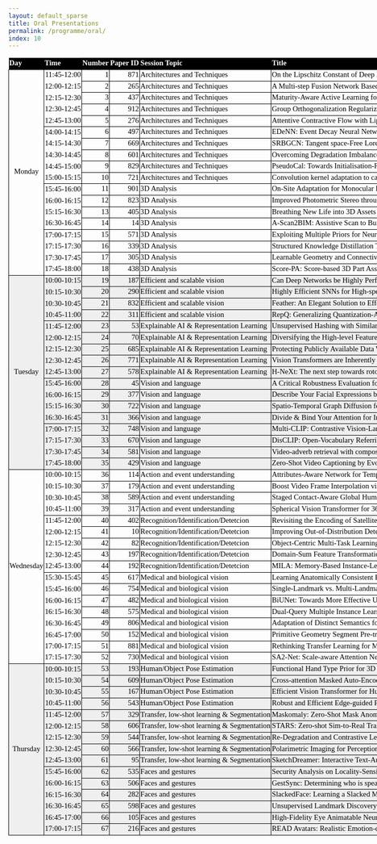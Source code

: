 ```yaml
---
layout: default_sparse
title: Oral Presentations
permalink: /programme/oral/
index: 10
---
```


<style id="oral-12_13122_Styles">
<!--table
	{mso-displayed-decimal-separator:"\.";
	mso-displayed-thousand-separator:"\,";}
@page
	{margin:.75in .7in .75in .7in;
	mso-header-margin:.3in;
	mso-footer-margin:.3in;}
tr
	{mso-height-source:auto;}
col
	{mso-width-source:auto;}
br
	{mso-data-placement:same-cell;}
.style0
	{mso-number-format:General;
	text-align:general;
	vertical-align:bottom;
	white-space:nowrap;
	mso-rotate:0;
	mso-background-source:auto;
	mso-pattern:auto;
	color:black;
	font-size:10.0pt;
	font-weight:400;
	font-style:normal;
	text-decoration:none;
	font-family:Arial;
	mso-generic-font-family:auto;
	mso-font-charset:0;
	border:none;
	mso-protection:locked visible;
	mso-style-name:Normal;
	mso-style-id:0;}
td
	{mso-style-parent:style0;
	padding-top:1px;
	padding-right:1px;
	padding-left:1px;
	mso-ignore:padding;
	color:black;
	font-size:10.0pt;
	font-weight:400;
	font-style:normal;
	text-decoration:none;
	font-family:Arial;
	mso-generic-font-family:auto;
	mso-font-charset:0;
	mso-number-format:General;
	text-align:general;
	vertical-align:bottom;
	border:none;
	mso-background-source:auto;
	mso-pattern:auto;
	mso-protection:locked visible;
	white-space:nowrap;
	mso-rotate:0;}
.xl65
	{mso-style-parent:style0;
	color:white;
	font-size:11.0pt;
	font-weight:700;
	font-family:Calibri;
	mso-generic-font-family:auto;
	mso-font-charset:0;
	text-align:left;
	background:black;
	mso-pattern:black none;}
.xl66
	{mso-style-parent:style0;
	color:white;
	font-size:11.0pt;
	font-weight:700;
	font-family:Calibri;
	mso-generic-font-family:auto;
	mso-font-charset:0;
	text-align:left;
	border:.5pt solid black;
	background:black;
	mso-pattern:black none;}
.xl67
	{mso-style-parent:style0;
	font-size:11.0pt;
	font-family:Calibri;
	mso-generic-font-family:auto;
	mso-font-charset:0;
	text-align:right;
	border-top:.5pt solid black;
	border-right:none;
	border-bottom:none;
	border-left:.5pt solid black;}
.xl68
	{mso-style-parent:style0;
	font-size:11.0pt;
	font-family:Calibri;
	mso-generic-font-family:auto;
	mso-font-charset:0;
	text-align:right;
	border:.5pt solid black;}
.xl69
	{mso-style-parent:style0;
	font-size:11.0pt;
	font-family:Calibri;
	mso-generic-font-family:auto;
	mso-font-charset:0;
	border:.5pt solid black;}
.xl70
	{mso-style-parent:style0;
	font-size:11.0pt;
	font-family:Calibri;
	mso-generic-font-family:auto;
	mso-font-charset:0;
	text-align:right;
	border-top:none;
	border-right:none;
	border-bottom:none;
	border-left:.5pt solid black;}
.xl71
	{mso-style-parent:style0;
	font-size:11.0pt;
	font-family:Calibri;
	mso-generic-font-family:auto;
	mso-font-charset:0;
	text-align:right;
	border-top:none;
	border-right:none;
	border-bottom:.5pt solid black;
	border-left:.5pt solid black;}
.xl72
	{mso-style-parent:style0;
	font-size:11.0pt;
	font-family:Calibri;
	mso-generic-font-family:auto;
	mso-font-charset:0;
	text-align:right;
	border-top:.5pt solid black;
	border-right:.5pt solid black;
	border-bottom:none;
	border-left:.5pt solid black;}
.xl73
	{mso-style-parent:style0;
	font-size:11.0pt;
	font-family:Calibri;
	mso-generic-font-family:auto;
	mso-font-charset:0;
	text-align:right;
	border-top:none;
	border-right:.5pt solid black;
	border-bottom:none;
	border-left:.5pt solid black;}
.xl74
	{mso-style-parent:style0;
	font-size:11.0pt;
	font-family:Calibri;
	mso-generic-font-family:auto;
	mso-font-charset:0;
	text-align:right;
	border-top:none;
	border-right:.5pt solid black;
	border-bottom:.5pt solid black;
	border-left:.5pt solid black;}
.xl75
	{mso-style-parent:style0;
	font-size:11.0pt;
	font-family:Calibri;
	mso-generic-font-family:auto;
	mso-font-charset:0;
	text-align:right;
	border-top:.5pt solid black;
	border-right:.5pt solid black;
	border-bottom:none;
	border-left:.5pt solid black;
	background:#EFEFEF;
	mso-pattern:#EFEFEF none;}
.xl76
	{mso-style-parent:style0;
	font-size:11.0pt;
	font-family:Calibri;
	mso-generic-font-family:auto;
	mso-font-charset:0;
	text-align:right;
	border:.5pt solid black;
	background:#EFEFEF;
	mso-pattern:#EFEFEF none;}
.xl77
	{mso-style-parent:style0;
	font-size:11.0pt;
	font-family:Calibri;
	mso-generic-font-family:auto;
	mso-font-charset:0;
	border:.5pt solid black;
	background:#EFEFEF;
	mso-pattern:#EFEFEF none;}
.xl78
	{mso-style-parent:style0;
	font-size:11.0pt;
	font-family:Calibri;
	mso-generic-font-family:auto;
	mso-font-charset:0;
	text-align:right;
	border-top:none;
	border-right:.5pt solid black;
	border-bottom:none;
	border-left:.5pt solid black;
	background:#EFEFEF;
	mso-pattern:#EFEFEF none;}
.xl79
	{mso-style-parent:style0;
	font-size:11.0pt;
	font-family:Calibri;
	mso-generic-font-family:auto;
	mso-font-charset:0;
	text-align:right;
	border-top:none;
	border-right:.5pt solid black;
	border-bottom:.5pt solid black;
	border-left:.5pt solid black;
	background:#EFEFEF;
	mso-pattern:#EFEFEF none;}
.xl80
	{mso-style-parent:style0;
	font-size:11.0pt;
	font-family:Calibri;
	mso-generic-font-family:auto;
	mso-font-charset:0;
	text-align:right;
	border-top:.5pt solid black;
	border-right:none;
	border-bottom:none;
	border-left:.5pt solid black;
	background:#EFEFEF;
	mso-pattern:#EFEFEF none;}
.xl81
	{mso-style-parent:style0;
	font-size:11.0pt;
	font-family:Calibri;
	mso-generic-font-family:auto;
	mso-font-charset:0;
	text-align:right;
	border-top:none;
	border-right:none;
	border-bottom:none;
	border-left:.5pt solid black;
	background:#EFEFEF;
	mso-pattern:#EFEFEF none;}
.xl82
	{mso-style-parent:style0;
	font-size:11.0pt;
	font-family:Calibri;
	mso-generic-font-family:auto;
	mso-font-charset:0;
	text-align:right;
	border-top:none;
	border-right:none;
	border-bottom:.5pt solid black;
	border-left:.5pt solid black;
	background:#EFEFEF;
	mso-pattern:#EFEFEF none;}
.xl83
	{mso-style-parent:style0;
	font-size:11.0pt;
	font-family:Calibri;
	mso-generic-font-family:auto;
	mso-font-charset:0;
	text-align:right;
	border-top:.5pt solid black;
	border-right:.5pt solid black;
	border-bottom:.5pt solid black;
	border-left:none;
	background:#EFEFEF;
	mso-pattern:#EFEFEF none;}
.xl84
	{mso-style-parent:style0;
	color:windowtext;
	border-top:none;
	border-right:none;
	border-bottom:none;
	border-left:.5pt solid black;}
.xl85
	{mso-style-parent:style0;
	color:windowtext;
	border-top:none;
	border-right:none;
	border-bottom:.5pt solid black;
	border-left:.5pt solid black;}
.xl86
	{mso-style-parent:style0;
	font-size:11.0pt;
	font-family:Calibri;
	mso-generic-font-family:auto;
	mso-font-charset:0;
	text-align:center;
	vertical-align:middle;
	border-top:.5pt solid black;
	border-right:none;
	border-bottom:none;
	border-left:.5pt solid black;}
.xl87
	{mso-style-parent:style0;
	font-size:11.0pt;
	font-family:Calibri;
	mso-generic-font-family:auto;
	mso-font-charset:0;
	text-align:center;
	vertical-align:middle;
	border-top:.5pt solid black;
	border-right:none;
	border-bottom:none;
	border-left:.5pt solid black;
	background:#EFEFEF;
	mso-pattern:#EFEFEF none;}
-->
</style>

<div id="oral-12_13122" align=center x:publishsource="Excel">

<table border=0 cellpadding=0 cellspacing=0 width=3737 style='border-collapse:
 collapse;table-layout:fixed;width:2803pt'>
 <col width=77 style='mso-width-source:userset;mso-width-alt:2474;width:58pt'>
 <col width=88 style='mso-width-source:userset;mso-width-alt:2816;width:66pt'>
 <col width=61 span=2 style='mso-width-source:userset;mso-width-alt:1962;
 width:46pt'>
 <col width=264 style='mso-width-source:userset;mso-width-alt:8448;width:198pt'>
 <col width=955 style='mso-width-source:userset;mso-width-alt:30549;width:716pt'>
 <col width=2231 style='mso-width-source:userset;mso-width-alt:71381;
 width:1673pt'>
 <col width=101 span=4 style='width:76pt'>
 <col width=897 style='mso-width-source:userset;mso-width-alt:28714;width:673pt'>
 <col width=448 style='mso-width-source:userset;mso-width-alt:14336;width:336pt'>
 <col width=101 span=8 style='width:76pt'>
 <col width=145 style='mso-width-source:userset;mso-width-alt:4650;width:109pt'>
 <tr height=20 style='height:15.75pt'>
  <td height=20 class=xl65 width=77 style='height:15.75pt;width:58pt'>Day</td>
  <td class=xl65 width=88 style='width:66pt'>Time</td>
  <td class=xl66 width=61 style='width:46pt'>Number</td>
  <td class=xl66 width=61 style='border-left:none;width:46pt'>Paper ID</td>
  <td class=xl66 width=264 style='border-left:none;width:198pt'>Session Topic</td>
  <td class=xl66 width=955 style='border-left:none;width:716pt'>Title</td>
  <td class=xl66 width=2231 style='border-left:none;width:1673pt'>Authors</td>
 </tr>
 <tr height=20 style='height:15.75pt'>
  <td rowspan=18 height=360 class=xl86 style='border-bottom:.5pt solid black;
  height:283.5pt'>Monday</td>
  <td class=xl67>11:45-12:00</td>
  <td class=xl68 style='border-top:none'>1</td>
  <td class=xl68 style='border-top:none;border-left:none'>871</td>
  <td class=xl69 style='border-top:none;border-left:none'>Architectures and
  Techniques</td>
  <td class=xl69 style='border-top:none;border-left:none'>On the Lipschitz
  Constant of Deep Networks and Double Descent</td>
  <td class=xl69 style='border-top:none;border-left:none'>Matteo Gamba (KTH)*;
  Hossein Azizpour (KTH (Royal Institute of Technology)); Marten Bjorkman (KTH)</td>
 </tr>
 <tr height=20 style='height:15.75pt'>
  <td height=20 class=xl70 style='height:15.75pt'>12:00-12:15</td>
  <td class=xl68 style='border-top:none'>2</td>
  <td class=xl68 style='border-top:none;border-left:none'>265</td>
  <td class=xl69 style='border-top:none;border-left:none'>Architectures and
  Techniques</td>
  <td class=xl69 style='border-top:none;border-left:none'>A Multi-step Fusion
  Network Based on Environmental Knowledge Graph for Camouflaged Object
  Detection</td>
  <td class=xl69 style='border-top:none;border-left:none'>Zheng Wang (Tianjin
  University)*; Wenjun Huang (Tianjin University); Ruoxun Su (Tianjin
  University); Xinyu Yan (Tianjin University); Meijun Sun (Tianjin University)</td>
 </tr>
 <tr height=20 style='height:15.75pt'>
  <td height=20 class=xl70 style='height:15.75pt'>12:15-12:30</td>
  <td class=xl68 style='border-top:none'>3</td>
  <td class=xl68 style='border-top:none;border-left:none'>437</td>
  <td class=xl69 style='border-top:none;border-left:none'>Architectures and
  Techniques</td>
  <td class=xl69 style='border-top:none;border-left:none'>Maturity-Aware Active
  Learning for Semantic Segmentation with Hierarchically-Adaptive Sample
  Assessment</td>
  <td class=xl69 style='border-top:none;border-left:none'>Amirsaeed Yazdani
  (Pennsylvania State University)*; Xuelu Li (Amazon); Vishal Monga (The
  Pennsylvania State University)</td>
 </tr>
 <tr height=20 style='height:15.75pt'>
  <td height=20 class=xl70 style='height:15.75pt'>12:30-12:45</td>
  <td class=xl68 style='border-top:none'>4</td>
  <td class=xl68 style='border-top:none;border-left:none'>912</td>
  <td class=xl69 style='border-top:none;border-left:none'>Architectures and
  Techniques</td>
  <td class=xl69 style='border-top:none;border-left:none'>Group
  Orthogonalization Regularization for Vision Models Adaptation and Robustness</td>
  <td class=xl69 style='border-top:none;border-left:none'>Yoav Kurtz (Tel Aviv
  University); Noga Bar (Tel Aviv University); Raja Giryes (Tel Aviv
  University)*</td>
 </tr>
 <tr height=20 style='height:15.75pt'>
  <td height=20 class=xl71 style='height:15.75pt'>12:45-13:00</td>
  <td class=xl68 style='border-top:none'>5</td>
  <td class=xl68 style='border-top:none;border-left:none'>276</td>
  <td class=xl69 style='border-top:none;border-left:none'>Architectures and
  Techniques</td>
  <td class=xl69 style='border-top:none;border-left:none'>Attentive Contractive
  Flow with Lipschitz Constrained Self-Attention</td>
  <td class=xl69 style='border-top:none;border-left:none'>Avideep Mukherjee
  (Indian Institute of Technology Kanpur)*; Badri N Patro (KU Leuven); Vinay
  Namboodiri (University of Bath)</td>
 </tr>
 <tr height=20 style='height:15.75pt'>
  <td height=20 class=xl72 style='height:15.75pt;border-top:none'>14:00-14:15</td>
  <td class=xl68 style='border-top:none;border-left:none'>6</td>
  <td class=xl68 style='border-top:none;border-left:none'>497</td>
  <td class=xl69 style='border-top:none;border-left:none'>Architectures and
  Techniques</td>
  <td class=xl69 style='border-top:none;border-left:none'>EDeNN: Event Decay
  Neural Networks for low latency vision</td>
  <td class=xl69 style='border-top:none;border-left:none'>Celyn Walters
  (University of Surrey); Simon Hadfield (University of Surrey)*</td>
 </tr>
 <tr height=20 style='height:15.75pt'>
  <td height=20 class=xl73 style='height:15.75pt'>14:15-14:30</td>
  <td class=xl68 style='border-top:none;border-left:none'>7</td>
  <td class=xl68 style='border-top:none;border-left:none'>669</td>
  <td class=xl69 style='border-top:none;border-left:none'>Architectures and
  Techniques</td>
  <td class=xl69 style='border-top:none;border-left:none'>SRBGCN: Tangent
  space-Free Lorentz Transformations for Graph Feature Learning</td>
  <td class=xl69 style='border-top:none;border-left:none'>Abdelrahman Mostafa
  (University of Oulu)*; Wei Peng (Stanford University); Guoying Zhao
  (University of Oulu)</td>
 </tr>
 <tr height=20 style='height:15.75pt'>
  <td height=20 class=xl73 style='height:15.75pt'>14:30-14:45</td>
  <td class=xl68 style='border-top:none;border-left:none'>8</td>
  <td class=xl68 style='border-top:none;border-left:none'>601</td>
  <td class=xl69 style='border-top:none;border-left:none'>Architectures and
  Techniques</td>
  <td class=xl69 style='border-top:none;border-left:none'>Overcoming
  Degradation Imbalance for Consistent Image Dehazing</td>
  <td class=xl69 style='border-top:none;border-left:none'>Pranjay Shyam
  (Faurecia IRYStec)*; Hyunjin Yoo (Faurecia IRYStec)</td>
 </tr>
 <tr height=20 style='height:15.75pt'>
  <td height=20 class=xl73 style='height:15.75pt'>14:45-15:00</td>
  <td class=xl68 style='border-top:none;border-left:none'>9</td>
  <td class=xl68 style='border-top:none;border-left:none'>829</td>
  <td class=xl69 style='border-top:none;border-left:none'>Architectures and
  Techniques</td>
  <td class=xl69 style='border-top:none;border-left:none'>PseudoCal: Towards
  Initialisation-Free Deep Learning-Based Camera-LiDAR Self-Calibration</td>
  <td class=xl69 style='border-top:none;border-left:none'>Mathieu Cocheteux
  (Université de Technologie de Compiègne)*; Franck Davoine (Heudiasyc - CNRS -
  Université de technologie de Compiègne); Julien Moreau (UTC, Heudiasyc-SyRI)</td>
 </tr>
 <tr height=20 style='height:15.75pt'>
  <td height=20 class=xl74 style='height:15.75pt'>15:00-15:15</td>
  <td class=xl68 style='border-top:none;border-left:none'>10</td>
  <td class=xl68 style='border-top:none;border-left:none'>721</td>
  <td class=xl69 style='border-top:none;border-left:none'>Architectures and
  Techniques</td>
  <td class=xl69 style='border-top:none;border-left:none'>Convolution kernel
  adaptation to calibrated fisheye</td>
  <td class=xl69 style='border-top:none;border-left:none'>Bruno Berenguel-Baeta
  (Universidad de Zaragoza)*; Maria Santos-Villafranca (Universidad de
  Zaragoza); Jesus Bermudez-Cameo (Universidad de Zaragoza); Alejandro Perez
  Yus (Universidad de Zaragoza); Josechu Guerrero (Universidad de Zaragoza)</td>
 </tr>
 <tr height=20 style='height:15.75pt'>
  <td height=20 class=xl72 style='height:15.75pt;border-top:none'>15:45-16:00</td>
  <td class=xl68 style='border-top:none;border-left:none'>11</td>
  <td class=xl68 style='border-top:none;border-left:none'>901</td>
  <td class=xl69 style='border-top:none;border-left:none'>3D Analysis</td>
  <td class=xl69 style='border-top:none;border-left:none'>On-Site Adaptation
  for Monocular Depth Estimation with a Static Camera</td>
  <td class=xl69 style='border-top:none;border-left:none'>Huan Li (Bologna
  University)*; Matteo Poggi (University of Bologna); Fabio Tosi (University of
  Bologna); Stefano Mattoccia (University of Bologna)</td>
 </tr>
 <tr height=20 style='height:15.75pt'>
  <td height=20 class=xl73 style='height:15.75pt'>16:00-16:15</td>
  <td class=xl68 style='border-top:none;border-left:none'>12</td>
  <td class=xl68 style='border-top:none;border-left:none'>823</td>
  <td class=xl69 style='border-top:none;border-left:none'>3D Analysis</td>
  <td class=xl69 style='border-top:none;border-left:none'>Improved Photometric
  Stereo through Efficient and Differentiable Shadow Estimation</td>
  <td class=xl69 style='border-top:none;border-left:none'>Po-Hung Yeh (National
  Taiwan University); Pei-Yuan Wu (National Taiwan University); Jun-Cheng Chen
  (Academia Sinica)*</td>
 </tr>
 <tr height=20 style='height:15.75pt'>
  <td height=20 class=xl73 style='height:15.75pt'>15:15-16:30</td>
  <td class=xl68 style='border-top:none;border-left:none'>13</td>
  <td class=xl68 style='border-top:none;border-left:none'>405</td>
  <td class=xl69 style='border-top:none;border-left:none'>3D Analysis</td>
  <td class=xl69 style='border-top:none;border-left:none'>Breathing New Life
  into 3D Assets with Generative Repainting</td>
  <td class=xl69 style='border-top:none;border-left:none'>Tianfu Wang (ETH
  Zurich); Menelaos Kanakis (ETH Zurich); Konrad Schindler (ETH Zurich); Luc
  Van Gool (ETH Zurich); Anton Obukhov (ETH Zurich)*</td>
 </tr>
 <tr height=20 style='height:15.75pt'>
  <td height=20 class=xl74 style='height:15.75pt'>16:30-16:45</td>
  <td class=xl68 style='border-top:none;border-left:none'>14</td>
  <td class=xl68 style='border-top:none;border-left:none'>14</td>
  <td class=xl69 style='border-top:none;border-left:none'>3D Analysis</td>
  <td class=xl69 style='border-top:none;border-left:none'>A-Scan2BIM: Assistive
  Scan to Building Information Modeling</td>
  <td class=xl69 style='border-top:none;border-left:none'>Weilian Song (Simon
  Fraser University)*; Jieliang Luo (Autodesk Research); Dale Zhao (Autodesk
  Research); Yan Fu (Autodesk Research); Chin-Yi Cheng (Google Research);
  Yasutaka Furukawa (Simon Fraser University)</td>
 </tr>
 <tr height=20 style='height:15.75pt'>
  <td height=20 class=xl72 style='height:15.75pt;border-top:none'>17:00-17:15</td>
  <td class=xl68 style='border-top:none;border-left:none'>15</td>
  <td class=xl68 style='border-top:none;border-left:none'>571</td>
  <td class=xl69 style='border-top:none;border-left:none'>3D Analysis</td>
  <td class=xl69 style='border-top:none;border-left:none'>Exploiting Multiple
  Priors for Neural 3D Indoor Reconstruction</td>
  <td class=xl69 style='border-top:none;border-left:none'>Federico Lincetto
  (University of Padova)*; Gianluca Agresti (Sony Europe B.V.); Mattia Rossi
  (SONY Europe B.V.); Pietro Zanuttigh (University of Padova)</td>
 </tr>
 <tr height=20 style='height:15.75pt'>
  <td height=20 class=xl73 style='height:15.75pt'>17:15-17:30</td>
  <td class=xl68 style='border-top:none;border-left:none'>16</td>
  <td class=xl68 style='border-top:none;border-left:none'>339</td>
  <td class=xl69 style='border-top:none;border-left:none'>3D Analysis</td>
  <td class=xl69 style='border-top:none;border-left:none'>Structured Knowledge
  Distillation Towards Efficient Multi-View 3D Object Detection</td>
  <td class=xl69 style='border-top:none;border-left:none'>Linfeng Zhang
  (Tsinghua University )*; Yukang Shi (Xi’an Jiaotong University); Ke Wang (UNC
  Chapel Hill); Zhipeng Zhang (DiDi); Hung-Shuo Tai (Didi Autonomous Drive);
  Yuan He (KargoBot); Kaisheng Ma (Tsinghua University )</td>
 </tr>
 <tr height=20 style='height:15.75pt'>
  <td height=20 class=xl73 style='height:15.75pt'>17:30-17:45</td>
  <td class=xl68 style='border-top:none;border-left:none'>17</td>
  <td class=xl68 style='border-top:none;border-left:none'>305</td>
  <td class=xl69 style='border-top:none;border-left:none'>3D Analysis</td>
  <td class=xl69 style='border-top:none;border-left:none'>Learnable Geometry
  and Connectivity Modelling of BIM Objects</td>
  <td class=xl69 style='border-top:none;border-left:none'>Haritha Jayasinghe
  (University of Cambridge)*; Ioannis Brilakis (University of Cambridge)</td>
 </tr>
 <tr height=20 style='height:15.75pt'>
  <td height=20 class=xl74 style='height:15.75pt'>17:45-18:00</td>
  <td class=xl68 style='border-top:none;border-left:none'>18</td>
  <td class=xl68 style='border-top:none;border-left:none'>438</td>
  <td class=xl69 style='border-top:none;border-left:none'>3D Analysis</td>
  <td class=xl69 style='border-top:none;border-left:none'>Score-PA: Score-based
  3D Part Assembly</td>
  <td class=xl69 style='border-top:none;border-left:none'>Junfeng Cheng
  (Imperial College London); Mingdong Wu (Peking University); Ruiyuan Zhang
  (zhejiang university); Guanqi Zhan (University of Oxford); Chao Wu (Zhejiang
  University); Hao Dong (Peking University)*</td>
 </tr>
 <tr height=20 style='height:15.75pt'>
  <td rowspan=17 height=340 class=xl87 style='border-bottom:.5pt solid black;
  height:267.75pt;border-top:none'>Tuesday</td>
  <td class=xl75 style='border-top:none'>10:00-10:15</td>
  <td class=xl76 style='border-top:none;border-left:none'>19</td>
  <td class=xl76 style='border-top:none;border-left:none'>187</td>
  <td class=xl77 style='border-top:none;border-left:none'>Efficient and
  scalable vision</td>
  <td class=xl77 style='border-top:none;border-left:none'>Can Deep Networks be
  Highly Performant, Efficient and Robust simultaneously?</td>
  <td class=xl77 style='border-top:none;border-left:none'>Madan Ravi Ganesh
  (BCAI)*; Salimeh Yasaei Sekeh (University of Maine); Jason J Corso
  (University of Michigan)</td>
 </tr>
 <tr height=20 style='height:15.75pt'>
  <td height=20 class=xl78 style='height:15.75pt'>10:15-10:30</td>
  <td class=xl76 style='border-top:none;border-left:none'>20</td>
  <td class=xl76 style='border-top:none;border-left:none'>290</td>
  <td class=xl77 style='border-top:none;border-left:none'>Efficient and
  scalable vision</td>
  <td class=xl77 style='border-top:none;border-left:none'>Highly Efficient SNNs
  for High-speed Object Detection</td>
  <td class=xl77 style='border-top:none;border-left:none'>Nemin Qiu (Beijing
  University of Posts and Telecommunications)*; zhiguo li (Peking University);
  Yuan Li (Peking University); Chuang Zhu (Beijing University of Posts and
  Telecommunications )</td>
 </tr>
 <tr height=20 style='height:15.75pt'>
  <td height=20 class=xl78 style='height:15.75pt'>10:30-10:45</td>
  <td class=xl76 style='border-top:none;border-left:none'>21</td>
  <td class=xl76 style='border-top:none;border-left:none'>832</td>
  <td class=xl77 style='border-top:none;border-left:none'>Efficient and
  scalable vision</td>
  <td class=xl77 style='border-top:none;border-left:none'>Feather: An Elegant
  Solution to Effective DNN Sparsification</td>
  <td class=xl77 style='border-top:none;border-left:none'>Athanasios Glentis
  Georgoulakis (National Technical University of Athens)*; George Retsinas
  (National Technical University of Athens); Petros Maragos (National Technical
  University of Athens)</td>
 </tr>
 <tr height=20 style='height:15.75pt'>
  <td height=20 class=xl79 style='height:15.75pt'>10:45-11:00</td>
  <td class=xl76 style='border-top:none;border-left:none'>22</td>
  <td class=xl76 style='border-top:none;border-left:none'>311</td>
  <td class=xl77 style='border-top:none;border-left:none'>Efficient and
  scalable vision</td>
  <td class=xl77 style='border-top:none;border-left:none'>RepQ: Generalizing
  Quantization-Aware Training for Re-Parametrized Architectures</td>
  <td class=xl77 style='border-top:none;border-left:none'>Anastasiia Prutianova
  (Huawei)*; Alexey Zaytsev (Skoltech); Chung-Kuei Lee (Huawei); Fengyu Sun
  (Huawei); Ivan Koryakovskiy (Huawei Technologies Co., Ltd.)</td>
 </tr>
 <tr height=20 style='height:15.75pt'>
  <td height=20 class=xl80 style='height:15.75pt;border-top:none'>11:45-12:00</td>
  <td class=xl76 style='border-top:none'>23</td>
  <td class=xl76 style='border-top:none;border-left:none'>53</td>
  <td class=xl77 style='border-top:none;border-left:none'>Explainable AI &amp;
  Representation Learning</td>
  <td class=xl77 style='border-top:none;border-left:none'>Unsupervised Hashing
  with Similarity Distribution Calibration</td>
  <td class=xl77 style='border-top:none;border-left:none'>Kam Woh Ng
  (University of Surrey)*; Xiatian Zhu (University of Surrey); Jiun Tian Hoe
  (Nanyang Technological University); Chee Seng Chan (University of Malaya);
  Tianyu Zhang (Geek Plus); Yi-Zhe Song (University of Surrey); Tao Xiang
  (University of Surrey)</td>
 </tr>
 <tr height=20 style='height:15.75pt'>
  <td height=20 class=xl81 style='height:15.75pt'>12:00-12:15</td>
  <td class=xl76 style='border-top:none'>24</td>
  <td class=xl76 style='border-top:none;border-left:none'>70</td>
  <td class=xl77 style='border-top:none;border-left:none'>Explainable AI &amp;
  Representation Learning</td>
  <td class=xl77 style='border-top:none;border-left:none'>Diversifying the
  High-level Features for better Adversarial Transferability</td>
  <td class=xl77 style='border-top:none;border-left:none'>Zhiyuan Wang
  (Huazhong University of Science and Technology); Zeliang Zhang (University of
  Rochester); Siyuan Liang (Chinese Academy of Sciences); Xiaosen Wang
  (Huazhong University of Science and Technology)*</td>
 </tr>
 <tr height=20 style='height:15.75pt'>
  <td height=20 class=xl81 style='height:15.75pt'>12:15-12:30</td>
  <td class=xl76 style='border-top:none'>25</td>
  <td class=xl76 style='border-top:none;border-left:none'>685</td>
  <td class=xl77 style='border-top:none;border-left:none'>Explainable AI &amp;
  Representation Learning</td>
  <td class=xl77 style='border-top:none;border-left:none'>Protecting Publicly
  Available Data With Machine Learning Shortcuts</td>
  <td class=xl77 style='border-top:none;border-left:none'>Nicolas M Müller
  (Fraunhofer AISEC)*; Maximilian Burgert (TU Munich); Pascal Debus (Fraunhofer
  AISEC); Jennifer Williams (University of Southampton); Philip Sperl
  (Fraunhofer AISEC); Konstantin Böttinger (Fraunhofer AISEC)</td>
 </tr>
 <tr height=20 style='height:15.75pt'>
  <td height=20 class=xl81 style='height:15.75pt'>12:30-12:45</td>
  <td class=xl76 style='border-top:none'>26</td>
  <td class=xl76 style='border-top:none;border-left:none'>771</td>
  <td class=xl77 style='border-top:none;border-left:none'>Explainable AI &amp;
  Representation Learning</td>
  <td class=xl77 style='border-top:none;border-left:none'>Vision Transformers
  are Inherently Saliency Learners</td>
  <td class=xl77 style='border-top:none;border-left:none'>Yasser Abdelaziz
  DAHOU DJILALI (Dublin City UNIVERISTY )*; Kevin McGuinness (DCU); Noel O
  Connor (Home)</td>
 </tr>
 <tr height=20 style='height:15.75pt'>
  <td height=20 class=xl82 style='height:15.75pt'>12:45-13:00</td>
  <td class=xl76 style='border-top:none'>27</td>
  <td class=xl76 style='border-top:none;border-left:none'>578</td>
  <td class=xl77 style='border-top:none;border-left:none'>Explainable AI &amp;
  Representation Learning</td>
  <td class=xl77 style='border-top:none;border-left:none'>H-NeXt: The next step
  towards roto-translation invariant networks</td>
  <td class=xl77 style='border-top:none;border-left:none'>Tomáš Karella
  (Institute of Information Theory and Automation, Czech Academy of Sciences)*;
  Filip Šroubek (Institute of Information Theory and Automation, Czech Academy
  of Sciences); Jan Blažek (Institute of Information Theory and Automation,
  Czech Academy of Sciences); Jan Flusser (UTIA, Czech Academy of Sciences);
  Václav Košík (UTIA, Czech Academy of Sciences)</td>
 </tr>
 <tr height=20 style='height:15.75pt'>
  <td height=20 class=xl75 style='height:15.75pt;border-top:none'>15:45-16:00</td>
  <td class=xl76 style='border-top:none;border-left:none'>28</td>
  <td class=xl76 style='border-top:none;border-left:none'>45</td>
  <td class=xl77 style='border-top:none;border-left:none'>Vision and language</td>
  <td class=xl77 style='border-top:none;border-left:none'>A Critical Robustness
  Evaluation for Referring Expression Comprehension Methods</td>
  <td class=xl77 style='border-top:none;border-left:none'>zhipeng zhang
  (Northwestern Polytechnical University); Zhimin Wei (Northwestern
  Polytechnical University); Peng Wang (Northwestern Polytechnical University)*</td>
 </tr>
 <tr height=20 style='height:15.75pt'>
  <td height=20 class=xl78 style='height:15.75pt'>16:00-16:15</td>
  <td class=xl76 style='border-top:none;border-left:none'>29</td>
  <td class=xl76 style='border-top:none;border-left:none'>377</td>
  <td class=xl77 style='border-top:none;border-left:none'>Vision and language</td>
  <td class=xl77 style='border-top:none;border-left:none'>Describe Your Facial
  Expressions by Linking Image Encoders and Large Language Models</td>
  <td class=xl77 style='border-top:none;border-left:none'>Yujian Yuan
  (Institute of Computing Technology, Chinese Academy of Sciences; University
  of Chinese Academy of Sciences); Jiabei Zeng (Institute of Computing
  Technology, Chinese Academy of Sciences)*; Shiguang Shan (Institute of
  Computing Technology, Chinese Academy of Sciences)</td>
 </tr>
 <tr height=20 style='height:15.75pt'>
  <td height=20 class=xl78 style='height:15.75pt'>15:15-16:30</td>
  <td class=xl76 style='border-top:none;border-left:none'>30</td>
  <td class=xl76 style='border-top:none;border-left:none'>722</td>
  <td class=xl77 style='border-top:none;border-left:none'>Vision and language</td>
  <td class=xl77 style='border-top:none;border-left:none'>Spatio-Temporal Graph
  Diffusion for Text-Driven Human Motion Generation</td>
  <td class=xl77 style='border-top:none;border-left:none'>Chang Liu (University
  of Trento)*; Mengyi Zhao (Beihang University); Bin Ren (University of
  Trento); Mengyuan Liu (Peking University, Shenzhen Graduate School); Nicu
  Sebe (University of Trento)</td>
 </tr>
 <tr height=20 style='height:15.75pt'>
  <td height=20 class=xl79 style='height:15.75pt'>16:30-16:45</td>
  <td class=xl76 style='border-top:none;border-left:none'>31</td>
  <td class=xl76 style='border-top:none;border-left:none'>366</td>
  <td class=xl77 style='border-top:none;border-left:none'>Vision and language</td>
  <td class=xl77 style='border-top:none;border-left:none'>Divide &amp; Bind
  Your Attention for Improved Generative Semantic Nursing</td>
  <td class=xl77 style='border-top:none;border-left:none'>Yumeng Li (Bosch
  Center for Artificial Intelligence)*; Margret Keuper (University of Siegen,
  Max Planck Institute for Informatics); Dan Zhang (Bosch Center for Artificial
  Intelligence); Anna Khoreva (Bosch Center for Artificial Intelligence)</td>
 </tr>
 <tr height=20 style='height:15.75pt'>
  <td height=20 class=xl81 style='height:15.75pt'>17:00-17:15</td>
  <td class=xl76 style='border-top:none'>32</td>
  <td class=xl76 style='border-top:none;border-left:none'>748</td>
  <td class=xl77 style='border-top:none;border-left:none'>Vision and language</td>
  <td class=xl77 style='border-top:none;border-left:none'>Multi-CLIP:
  Contrastive Vision-Language Pre-training for Question Answering tasks in 3D
  Scenes</td>
  <td class=xl77 style='border-top:none;border-left:none'>Alexandros Delitzas
  (ETH Zurich)*; Maria Parelli (ETH Zurich); Nikolas Hars (ETH Zurich);
  Georgios Vlassis (ETH Zurich); Sotirios-Konstantinos Anagnostidis (ETH
  Zurich); Gregor Bachmann (ETH Zurich); Thomas Hofmann (ETH Zurich)</td>
 </tr>
 <tr height=20 style='height:15.75pt'>
  <td height=20 class=xl81 style='height:15.75pt'>17:15-17:30</td>
  <td class=xl76 style='border-top:none'>33</td>
  <td class=xl76 style='border-top:none;border-left:none'>670</td>
  <td class=xl77 style='border-top:none;border-left:none'>Vision and language</td>
  <td class=xl77 style='border-top:none;border-left:none'>DisCLIP:
  Open-Vocabulary Referring Expression Generation</td>
  <td class=xl77 style='border-top:none;border-left:none'>Lior Bracha (Bar Ilan
  University)*; Eitan Shaar (bar Ilan University); Aviv Shamsian (Bar Ilan
  University); Ethan Fetaya (Bar Ilan University); Gal Chechik (NVIDIA)</td>
 </tr>
 <tr height=20 style='height:15.75pt'>
  <td height=20 class=xl81 style='height:15.75pt'>17:30-17:45</td>
  <td class=xl76 style='border-top:none'>34</td>
  <td class=xl76 style='border-top:none;border-left:none'>581</td>
  <td class=xl77 style='border-top:none;border-left:none'>Vision and language</td>
  <td class=xl77 style='border-top:none;border-left:none'>Video-adverb
  retrieval with compositional adverb-action embeddings</td>
  <td class=xl77 style='border-top:none;border-left:none'>Thomas Hummel
  (University of Tübingen)*; A. Sophia Koepke (University of Tübingen);
  Otniel-Bogdan Mercea (University of Tübingen); Zeynep Akata (University of
  Tübingen)</td>
 </tr>
 <tr height=20 style='height:15.75pt'>
  <td height=20 class=xl81 style='height:15.75pt'>17:45-18:00</td>
  <td class=xl76 style='border-top:none'>35</td>
  <td class=xl76 style='border-top:none;border-left:none'>429</td>
  <td class=xl77 style='border-top:none;border-left:none'>Vision and language</td>
  <td class=xl77 style='border-top:none;border-left:none'>Zero-Shot Video
  Captioning by Evolving Pseudo-tokens</td>
  <td class=xl77 style='border-top:none;border-left:none'>Yoad Tewel (Tel-Aviv
  University)*; Yoav Shalev (Tel Aviv University); Roy Nadler (Tel Aviv
  University); Idan Schwartz (Technion); Lior Wolf (Tel Aviv University,
  Israel)</td>
 </tr>
 <tr height=20 style='height:15.75pt'>
  <td rowspan=17 height=340 class=xl86 style='border-bottom:.5pt solid black;
  height:267.75pt;border-top:none'>Wednesday</td>
  <td class=xl72>10:00-10:15</td>
  <td class=xl68 style='border-top:none;border-left:none'>36</td>
  <td class=xl68 style='border-top:none;border-left:none'>114</td>
  <td class=xl69 style='border-top:none;border-left:none'>Action and event
  understanding</td>
  <td class=xl69 style='border-top:none;border-left:none'>Attributes-Aware
  Network for Temporal Action Detection</td>
  <td class=xl69 style='border-top:none;border-left:none'>Rui Dai (INRIA)*;
  Srijan Das (University of North Carolina at Charlotte); Michael S Ryoo (Stony
  Brook/Google); Francois Bremond (Inria Sophia Antipolis, France)</td>
 </tr>
 <tr height=20 style='height:15.75pt'>
  <td height=20 class=xl73 style='height:15.75pt'>10:15-10:30</td>
  <td class=xl68 style='border-top:none;border-left:none'>37</td>
  <td class=xl68 style='border-top:none;border-left:none'>179</td>
  <td class=xl69 style='border-top:none;border-left:none'>Action and event
  understanding</td>
  <td class=xl69 style='border-top:none;border-left:none'>Boost Video Frame
  Interpolation via Motion Adaptation</td>
  <td class=xl69 style='border-top:none;border-left:none'>Haoning Wu (Shanghai
  Jiao Tong University); Xiaoyun Zhang (Shanghai Jiao Tong University)*; Weidi
  Xie (Shanghai Jiao Tong University); Ya Zhang (Cooperative Medianet
  Innovation Center, Shang hai Jiao Tong University); Yan-Feng Wang
  (Cooperative medianet innovation center of Shanghai Jiao Tong University)</td>
 </tr>
 <tr height=20 style='height:15.75pt'>
  <td height=20 class=xl73 style='height:15.75pt'>10:30-10:45</td>
  <td class=xl68 style='border-top:none;border-left:none'>38</td>
  <td class=xl68 style='border-top:none;border-left:none'>589</td>
  <td class=xl69 style='border-top:none;border-left:none'>Action and event
  understanding</td>
  <td class=xl69 style='border-top:none;border-left:none'>Staged Contact-Aware
  Global Human Motion Forecasting</td>
  <td class=xl69 style='border-top:none;border-left:none'>Luca Scofano
  (Sapienza University of Rome); Alessio Sampieri (Sapienza University)*;
  Elisabeth Schiele (Technische Universität München); Edoardo De Matteis
  (Sapienza University of Rome); Laura Leal-Taixé (NVIDIA); Fabio Galasso
  (Sapienza University)</td>
 </tr>
 <tr height=20 style='height:15.75pt'>
  <td height=20 class=xl74 style='height:15.75pt'>10:45-11:00</td>
  <td class=xl68 style='border-top:none;border-left:none'>39</td>
  <td class=xl68 style='border-top:none;border-left:none'>317</td>
  <td class=xl69 style='border-top:none;border-left:none'>Action and event
  understanding</td>
  <td class=xl69 style='border-top:none;border-left:none'>Spherical Vision
  Transformer for 360° Video Saliency Prediction</td>
  <td class=xl69 style='border-top:none;border-left:none'>Mert Cokelek (Koç
  University)*; Nevrez Imamoglu (AIST); Cagri Ozcinar (Samsung); Erkut Erdem
  (Hacettepe University); Aykut Erdem (Koc University)</td>
 </tr>
 <tr height=20 style='height:15.75pt'>
  <td height=20 class=xl67 style='height:15.75pt;border-top:none'>11:45-12:00</td>
  <td class=xl68 style='border-top:none'>40</td>
  <td class=xl68 style='border-top:none;border-left:none'>402</td>
  <td class=xl69 style='border-top:none;border-left:none'>Recognition/Identification/Detetcion</td>
  <td class=xl69 style='border-top:none;border-left:none'>Revisiting the
  Encoding of Satellite Image Time Series</td>
  <td class=xl69 style='border-top:none;border-left:none'>Xin Cai (Ulster
  University)*; Yaxin Bi (Ulster University); Peter Nicholl (Ulster
  University); Roy Sterritt (Ulster University)</td>
 </tr>
 <tr height=20 style='height:15.75pt'>
  <td height=20 class=xl70 style='height:15.75pt'>12:00-12:15</td>
  <td class=xl68 style='border-top:none'>41</td>
  <td class=xl68 style='border-top:none;border-left:none'>10</td>
  <td class=xl69 style='border-top:none;border-left:none'>Recognition/Identification/Detetcion</td>
  <td class=xl69 style='border-top:none;border-left:none'>Improving
  Out-of-Distribution Detection Performance using Synthetic Outlier Exposure
  Generated by Visual Foundation Models</td>
  <td class=xl69 style='border-top:none;border-left:none'>Gitaek Kwon (VUNO
  Inc.); Jaeyoung Kim (VUNO Inc.)*; Hong-Jun Choi (VUNO Inc.); Byung-Moo Yoon
  (Gachon University); Sungchul Choi (Pukyong National University); Kyu-Hwan
  Jung (Sungkyunkwan University)</td>
 </tr>
 <tr height=20 style='height:15.75pt'>
  <td height=20 class=xl70 style='height:15.75pt'>12:15-12:30</td>
  <td class=xl68 style='border-top:none'>42</td>
  <td class=xl68 style='border-top:none;border-left:none'>82</td>
  <td class=xl69 style='border-top:none;border-left:none'>Recognition/Identification/Detetcion</td>
  <td class=xl69 style='border-top:none;border-left:none'>Object-Centric
  Multi-Task Learning for Human Instances</td>
  <td class=xl69 style='border-top:none;border-left:none'>Hyeongseok Son
  (Samsung Advanced Institute of Technology)*; Sangil Jung (Samsung); Solae Lee
  (Samsung Advanced Institute of Technology); Seongeun Kim (Samsung); Seung-In
  Park (SAIT); ByungIn Yoo (Samsung Advanced Institute of Technology)</td>
 </tr>
 <tr height=20 style='height:15.75pt'>
  <td height=20 class=xl70 style='height:15.75pt'>12:30-12:45</td>
  <td class=xl68 style='border-top:none'>43</td>
  <td class=xl68 style='border-top:none;border-left:none'>197</td>
  <td class=xl69 style='border-top:none;border-left:none'>Recognition/Identification/Detetcion</td>
  <td class=xl69 style='border-top:none;border-left:none'>Domain-Sum Feature
  Transformation For Multi-Target Domain Adaptation</td>
  <td class=xl69 style='border-top:none;border-left:none'>Takumi Kobayashi
  (National Institute of Advanced Industrial Science and Technology)*; Lincon
  Souza (National Institute of Advanced Industrial Science and Technology
  (AIST)); Kazuhiro Fukui (University of Tsukuba)</td>
 </tr>
 <tr height=20 style='height:15.75pt'>
  <td height=20 class=xl71 style='height:15.75pt'>12:45-13:00</td>
  <td class=xl68 style='border-top:none'>44</td>
  <td class=xl68 style='border-top:none;border-left:none'>192</td>
  <td class=xl69 style='border-top:none;border-left:none'>Recognition/Identification/Detetcion</td>
  <td class=xl69 style='border-top:none;border-left:none'>MILA: Memory-Based
  Instance-Level Adaptation for Cross-Domain Object Detection</td>
  <td class=xl69 style='border-top:none;border-left:none'>Onkar Krishna
  (Hitachi Ltd.)*; Hiroki Ohashi (Hitachi Ltd); Saptarshi Sinha (University of
  Bristol)</td>
 </tr>
 <tr height=20 style='height:15.75pt'>
  <td height=20 class=xl72 style='height:15.75pt;border-top:none'>15:30-15:45</td>
  <td class=xl68 style='border-top:none;border-left:none'>45</td>
  <td class=xl68 style='border-top:none;border-left:none'>617</td>
  <td class=xl69 style='border-top:none;border-left:none'>Medical and
  biological vision</td>
  <td class=xl69 style='border-top:none;border-left:none'>Learning Anatomically
  Consistent Embedding for Chest Radiography</td>
  <td class=xl69 style='border-top:none;border-left:none'>Ziyu Zhou (Shanghai
  Jiao Tong University); Haozhe Luo ( Arizona State University, USA ); Jiaxuan
  Pang (Arizona State University); xiaowei ding (Shanghai Jiao Tong
  University); Michael Gotway (Mayo Clinic); Jianming Liang (Arizona State
  University, USA)*</td>
 </tr>
 <tr height=20 style='height:15.75pt'>
  <td height=20 class=xl73 style='height:15.75pt'>15:45-16:00</td>
  <td class=xl68 style='border-top:none;border-left:none'>46</td>
  <td class=xl68 style='border-top:none;border-left:none'>754</td>
  <td class=xl69 style='border-top:none;border-left:none'>Medical and
  biological vision</td>
  <td class=xl69 style='border-top:none;border-left:none'>Single-Landmark vs.
  Multi-Landmark Deep Learning Approaches to Brain MRI Landmarking: a Case
  Study with Healthy Controls and Down Syndrome Individuals</td>
  <td class=xl69 style='border-top:none;border-left:none'>Jordi Malé (La Salle
  - Ramon Llull University)*; Yann Heuzé (CNRS, Univ. Bordeaux, MC, PACEA,
  UMR5199); Juan Fortea (Hospital of Sant Pau); Neus Martinez Abadias
  (Universitat de Barcelona); Xavier Sevillano (La Salle - Universitat Ramon
  Llull)</td>
 </tr>
 <tr height=20 style='height:15.75pt'>
  <td height=20 class=xl73 style='height:15.75pt'>16:00-16:15</td>
  <td class=xl68 style='border-top:none;border-left:none'>47</td>
  <td class=xl68 style='border-top:none;border-left:none'>482</td>
  <td class=xl69 style='border-top:none;border-left:none'>Medical and
  biological vision</td>
  <td class=xl69 style='border-top:none;border-left:none'>BiUNet: Towards More
  Effective UNet with Bi-Level Routing Attention</td>
  <td class=xl69 style='border-top:none;border-left:none'>Kun Dong (University
  of Chinese Academy of Sciences); Jian Xue (University of Chinese Academy of
  Sciences); Xing Lan (University of Chinese Academy of Sciences); Ke Lu
  (University of Chinese Academy of Sciences)*</td>
 </tr>
 <tr height=20 style='height:15.75pt'>
  <td height=20 class=xl73 style='height:15.75pt'>16:15-16:30</td>
  <td class=xl68 style='border-top:none;border-left:none'>48</td>
  <td class=xl68 style='border-top:none;border-left:none'>575</td>
  <td class=xl69 style='border-top:none;border-left:none'>Medical and
  biological vision</td>
  <td class=xl69 style='border-top:none;border-left:none'>Dual-Query Multiple
  Instance Learning for Dynamic Meta-Embedding based Tumor Classification</td>
  <td class=xl69 style='border-top:none;border-left:none'>Simon
  Holdenried-Krafft (University of Tübingen)*; Peter Somers (University of
  Tübingen); Ivonne Montes-Mojarro (University Hospital of Tübingen); Diana
  Silimon (University Hospital of Tübingen); Cristina Tarín (University of
  Stuttgart); Falko Fend (University Hospital of Tübingen); Hendrik P. A.
  Lensch (University of Tübingen)</td>
 </tr>
 <tr height=20 style='height:15.75pt'>
  <td height=20 class=xl73 style='height:15.75pt'>16:30-16:45</td>
  <td class=xl68 style='border-top:none;border-left:none'>49</td>
  <td class=xl68 style='border-top:none;border-left:none'>806</td>
  <td class=xl69 style='border-top:none;border-left:none'>Medical and
  biological vision</td>
  <td class=xl69 style='border-top:none;border-left:none'>Adaptation of
  Distinct Semantics for Uncertain Areas in Polyp Segmentation</td>
  <td class=xl69 style='border-top:none;border-left:none'>Quang Vinh Nguyen
  (Chonnam National University)*; Van Thong Huynh (Chonnam National
  University); Soo-Hyung Kim (Chonnam National University)</td>
 </tr>
 <tr height=20 style='height:15.75pt'>
  <td height=20 class=xl73 style='height:15.75pt'>16:45-17:00</td>
  <td class=xl68 style='border-top:none;border-left:none'>50</td>
  <td class=xl68 style='border-top:none;border-left:none'>152</td>
  <td class=xl69 style='border-top:none;border-left:none'>Medical and
  biological vision</td>
  <td class=xl69 style='border-top:none;border-left:none'>Primitive Geometry
  Segment Pre-training for 3D Medical Image Segmentation</td>
  <td class=xl69 style='border-top:none;border-left:none'>Ryu Tadokoro (Tohoku
  University)*; Ryosuke Yamada (University of Tsukuba, National Institute of
  Advanced Industrial Science and Technology (AIST)); Kodai Nakashima
  (CyberAgent, Univ. of Tsukuba, AIST); Ryo Nakamura (Fukuoka University,
  National Institute of Advanced Industrial Science and Technology (AIST));
  Hirokatsu Kataoka (National Institute of Advanced Industrial Science and
  Technology (AIST))</td>
 </tr>
 <tr height=20 style='height:15.75pt'>
  <td height=20 class=xl73 style='height:15.75pt'>17:00-17:15</td>
  <td class=xl68 style='border-top:none;border-left:none'>51</td>
  <td class=xl68 style='border-top:none;border-left:none'>881</td>
  <td class=xl69 style='border-top:none;border-left:none'>Medical and
  biological vision</td>
  <td class=xl69 style='border-top:none;border-left:none'>Rethinking Transfer
  Learning for Medical Image Classification</td>
  <td class=xl69 style='border-top:none;border-left:none'>Le Peng (University
  of Minnesota)*; Hengyue Liang (University of Minnesota); Gaoxiang Luo
  (University of Minnesota); Taihui Li (University of Minnesota); Ju Sun
  (University of Minnesota)</td>
 </tr>
 <tr height=20 style='height:15.75pt'>
  <td height=20 class=xl74 style='height:15.75pt'>17:15-17:30</td>
  <td class=xl68 style='border-top:none;border-left:none'>52</td>
  <td class=xl68 style='border-top:none;border-left:none'>730</td>
  <td class=xl69 style='border-top:none;border-left:none'>Medical and
  biological vision</td>
  <td class=xl69 style='border-top:none;border-left:none'>SA2-Net: Scale-aware
  Attention Network for Cell Segmentation and Beyond</td>
  <td class=xl69 style='border-top:none;border-left:none'>Mustansar Fiaz
  (MBZUAI)*; Moein Heidari (Iran University of Science and Technology); Rao
  Muhammad Anwer (MBZUAI/AALTO); Hisham Cholakkal (MBZUAI)</td>
 </tr>
 <tr height=20 style='height:15.75pt'>
  <td rowspan=15 height=300 class=xl87 style='border-bottom:.5pt solid black;
  height:236.25pt;border-top:none'>Thursday</td>
  <td class=xl75 style='border-top:none'>10:00-10:15</td>
  <td class=xl76 style='border-top:none;border-left:none'>53</td>
  <td class=xl76 style='border-top:none;border-left:none'>193</td>
  <td class=xl77 style='border-top:none;border-left:none'>Human/Object Pose
  Estimation</td>
  <td class=xl77 style='border-top:none;border-left:none'>Functional Hand Type
  Prior for 3D Hand Pose Estimation and Action Recognition from Egocentric View
  Monocular Videos</td>
  <td class=xl77 style='border-top:none;border-left:none'>WONSEOK ROH (Korea
  University); Seung Hyun Lee (Korea University); Won Jeong Ryoo (Korea
  University); Gyeongrok Oh (Korea University); Jakyung Lee (Korea University);
  Sooyeon Hwang (Korea University Sejong); Hyung-gun Chi (Purdue University);
  Sangpil Kim (Korea University)*</td>
 </tr>
 <tr height=20 style='height:15.75pt'>
  <td height=20 class=xl78 style='height:15.75pt'>10:15-10:30</td>
  <td class=xl76 style='border-top:none;border-left:none'>54</td>
  <td class=xl76 style='border-top:none;border-left:none'>609</td>
  <td class=xl77 style='border-top:none;border-left:none'>Human/Object Pose
  Estimation</td>
  <td class=xl77 style='border-top:none;border-left:none'>Cross-attention
  Masked Auto-Encoder for Human 3D Motion Infilling and Denoising</td>
  <td class=xl77 style='border-top:none;border-left:none'>David Björkstrand
  (KTH Royal Institute of Technology / Tracab)*; Josephine Sullivan (KTH Royal
  Institute of Technology); Lars M C Bretzner (Tracab AB); Gareth Loy (TRACAB);
  Tiesheng Wang (Tracab)</td>
 </tr>
 <tr height=20 style='height:15.75pt'>
  <td height=20 class=xl78 style='height:15.75pt'>10:30-10:45</td>
  <td class=xl76 style='border-top:none;border-left:none'>55</td>
  <td class=xl76 style='border-top:none;border-left:none'>167</td>
  <td class=xl77 style='border-top:none;border-left:none'>Human/Object Pose
  Estimation</td>
  <td class=xl77 style='border-top:none;border-left:none'>Efficient Vision
  Transformer for Human Pose Estimation via Patch Selection</td>
  <td class=xl77 style='border-top:none;border-left:none'>Kaleab A Kinfu (Johns
  Hopkins University)*; Rene Vidal (Johns Hopkins University, USA)</td>
 </tr>
 <tr height=20 style='height:15.75pt'>
  <td height=20 class=xl79 style='height:15.75pt'>10:45-11:00</td>
  <td class=xl76 style='border-top:none;border-left:none'>56</td>
  <td class=xl76 style='border-top:none;border-left:none'>543</td>
  <td class=xl77 style='border-top:none;border-left:none'>Human/Object Pose
  Estimation</td>
  <td class=xl77 style='border-top:none;border-left:none'>Robust and Efficient
  Edge-guided Pose Estimation with Resolution-conditioned NeRF</td>
  <td class=xl77 style='border-top:none;border-left:none'>Liesbeth Claessens
  (ETH Zurich)*; Fabian Manhardt (Google); Ricardo Martin-Brualla (Google);
  Roland Siegwart (ETH Zürich, Autonomous Systems Lab); Cesar Cadena Lerma (ETH
  Zurich); Federico Tombari (Google)</td>
 </tr>
 <tr height=20 style='height:15.75pt'>
  <td height=20 class=xl80 style='height:15.75pt;border-top:none'>11:45-12:00</td>
  <td class=xl76 style='border-top:none'>57</td>
  <td class=xl76 style='border-top:none;border-left:none'>329</td>
  <td class=xl77 style='border-top:none;border-left:none'>Transfer, low-shot
  learning &amp; Segmentation</td>
  <td class=xl77 style='border-top:none;border-left:none'>Maskomaly: Zero-Shot
  Mask Anomaly Segmentation</td>
  <td class=xl77 style='border-top:none;border-left:none'>Jan Ackermann (ETH
  Zurich)*; Christos Sakaridis (ETH Zurich); Fisher Yu (ETH Zurich)</td>
 </tr>
 <tr height=20 style='height:15.75pt'>
  <td height=20 class=xl81 style='height:15.75pt'>12:00-12:15</td>
  <td class=xl76 style='border-top:none'>58</td>
  <td class=xl76 style='border-top:none;border-left:none'>606</td>
  <td class=xl77 style='border-top:none;border-left:none'>Transfer, low-shot
  learning &amp; Segmentation</td>
  <td class=xl77 style='border-top:none;border-left:none'>STARS: Zero-shot
  Sim-to-Real Transfer for Segmentation of Shipwrecks in Sonar Imagery</td>
  <td class=xl77 style='border-top:none;border-left:none'>Advaith V Sethuraman
  (University of Michigan )*; Katherine A Skinner (University of Michigan)</td>
 </tr>
 <tr height=20 style='height:15.75pt'>
  <td height=20 class=xl81 style='height:15.75pt'>12:15-12:30</td>
  <td class=xl76 style='border-top:none'>59</td>
  <td class=xl76 style='border-top:none;border-left:none'>544</td>
  <td class=xl77 style='border-top:none;border-left:none'>Transfer, low-shot
  learning &amp; Segmentation</td>
  <td class=xl77 style='border-top:none;border-left:none'>Re-Degradation and
  Contrastive Learning for Zero-shot Underwater Image Restoration</td>
  <td class=xl77 style='border-top:none;border-left:none'>Nisha Varghese (IIT
  Madras)*; Rajagopalan N Ambasamudram (Indian Institute of Technology Madras)</td>
 </tr>
 <tr height=20 style='height:15.75pt'>
  <td height=20 class=xl81 style='height:15.75pt'>12:30-12:45</td>
  <td class=xl76 style='border-top:none'>60</td>
  <td class=xl76 style='border-top:none;border-left:none'>566</td>
  <td class=xl77 style='border-top:none;border-left:none'>Transfer, low-shot
  learning &amp; Segmentation</td>
  <td class=xl77 style='border-top:none;border-left:none'>Polarimetric Imaging
  for Perception</td>
  <td class=xl77 style='border-top:none;border-left:none'>Michael Baltaxe
  (General Motors)*; Tomer Pe'er (General Motors); Dan Levi (General Motors)</td>
 </tr>
 <tr height=20 style='height:15.75pt'>
  <td height=20 class=xl81 style='height:15.75pt'>12:45-13:00</td>
  <td class=xl76 style='border-top:none'>61</td>
  <td class=xl76 style='border-top:none;border-left:none'>95</td>
  <td class=xl77 style='border-top:none;border-left:none'>Transfer, low-shot
  learning &amp; Segmentation</td>
  <td class=xl77 style='border-top:none;border-left:none'>SketchDreamer:
  Interactive Text-Augmented Creative Sketch Ideation</td>
  <td class=xl77 style='border-top:none;border-left:none'>Zhiyu Qu (University
  of Surrey)*; Tao Xiang (University of Surrey); Yi-Zhe Song (University of
  Surrey)</td>
 </tr>
 <tr height=20 style='height:15.75pt'>
  <td height=20 class=xl75 style='height:15.75pt'>15:45-16:00</td>
  <td class=xl83 style='border-top:none'>62</td>
  <td class=xl76 style='border-top:none;border-left:none'>535</td>
  <td class=xl77 style='border-top:none;border-left:none'>Faces and gestures</td>
  <td class=xl77 style='border-top:none;border-left:none'>Security Analysis on
  Locality-Sensitive Hashing-based Biometric Template Protection Schemes</td>
  <td class=xl77 style='border-top:none;border-left:none'>Seunghun Paik
  (Hanyang University); Sunpill Kim (Hanyang University); Jae Hong Seo (Hanyang
  university)*</td>
 </tr>
 <tr height=20 style='height:15.75pt'>
  <td height=20 class=xl78 style='height:15.75pt'>16:00-16:15</td>
  <td class=xl76 style='border-top:none;border-left:none'>63</td>
  <td class=xl76 style='border-top:none;border-left:none'>506</td>
  <td class=xl77 style='border-top:none;border-left:none'>Faces and gestures</td>
  <td class=xl77 style='border-top:none;border-left:none'>GestSync: Determining
  who is speaking without a talking head</td>
  <td class=xl77 style='border-top:none;border-left:none'>Sindhu B Hegde
  (University of Oxford)*; Andrew Zisserman (University of Oxford)</td>
 </tr>
 <tr height=20 style='height:15.75pt'>
  <td height=20 class=xl78 style='height:15.75pt'>16:15-16:30</td>
  <td class=xl76 style='border-top:none;border-left:none'>64</td>
  <td class=xl76 style='border-top:none;border-left:none'>282</td>
  <td class=xl77 style='border-top:none;border-left:none'>Faces and gestures</td>
  <td class=xl77 style='border-top:none;border-left:none'>SlackedFace: Learning
  a Slacked Margin for Low-Resolution Face Recognition</td>
  <td class=xl77 style='border-top:none;border-left:none'>Cheng Yaw Low
  (Institute for Basic Science)*; Jacky Chen Long Chai (Yonsei University);
  Jaewoo Park (Yonsei University); KYEONGJIN ANN (KAIST); Meeyoung Cha (KAIST
  &amp; IBS)</td>
 </tr>
 <tr height=20 style='height:15.75pt'>
  <td height=20 class=xl78 style='height:15.75pt'>16:30-16:45</td>
  <td class=xl76 style='border-top:none;border-left:none'>65</td>
  <td class=xl76 style='border-top:none;border-left:none'>598</td>
  <td class=xl77 style='border-top:none;border-left:none'>Faces and gestures</td>
  <td class=xl77 style='border-top:none;border-left:none'>Unsupervised Landmark
  Discovery Using Consistency-Guided Bottleneck</td>
  <td class=xl77 style='border-top:none;border-left:none'>Mamona Awan (MBZU);
  Muhammad Haris Khan (Muhammad Bin Zayed University of Artificial
  Intelligence)*; Sanoojan Baliah (Mohamed Bin Zayed University of Artificial
  Intelligence); Muhammad Ahmad Waseem (Information Technology University);
  Salman Khan (MBZUAI); Fahad Shahbaz Khan (MBZUAI); Arif Mahmood (Information
  Technology University)</td>
 </tr>
 <tr height=20 style='height:15.75pt'>
  <td height=20 class=xl78 style='height:15.75pt'>16:45-17:00</td>
  <td class=xl76 style='border-top:none;border-left:none'>66</td>
  <td class=xl76 style='border-top:none;border-left:none'>105</td>
  <td class=xl77 style='border-top:none;border-left:none'>Faces and gestures</td>
  <td class=xl77 style='border-top:none;border-left:none'>High-Fidelity Eye
  Animatable Neural Radiance Fields for Human Face</td>
  <td class=xl77 style='border-top:none;border-left:none'>Hengfei Wang
  (University of Birmingham); Zhongqun Zhang (University of Birmingham); Yihua
  Cheng (University of Birmingham)*; Hyung Jin Chang (University of Birmingham)</td>
 </tr>
 <tr height=20 style='height:15.75pt'>
  <td height=20 class=xl79 style='height:15.75pt'>17:00-17:15</td>
  <td class=xl76 style='border-top:none;border-left:none'>67</td>
  <td class=xl76 style='border-top:none;border-left:none'>216</td>
  <td class=xl77 style='border-top:none;border-left:none'>Faces and gestures</td>
  <td class=xl77 style='border-top:none;border-left:none'>READ Avatars:
  Realistic Emotion-controllable Audio Driven Avatars</td>
  <td class=xl77 style='border-top:none;border-left:none'>Jack Saunders
  (University of Bath)*; Vinay Namboodiri (University of Bath)</td>
 </tr>
 <tr height=0 style='display:none'>
  <td width=77 style='width:58pt'></td>
  <td width=88 style='width:66pt'></td>
  <td width=61 style='width:46pt'></td>
  <td width=61 style='width:46pt'></td>
  <td width=264 style='width:198pt'></td>
  <td width=955 style='width:716pt'></td>
  <td width=2231 style='width:1673pt'></td>
 </tr>
</table>

</div>
